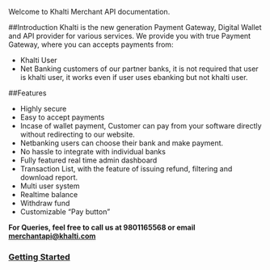 Welcome to Khalti Merchant API documentation.

##Introduction
Khalti is the new generation Payment Gateway, Digital Wallet and API provider for various services. 
We provide you with true Payment Gateway, where you can accepts payments from:

- Khalti User
- Net Banking customers of our partner banks, it is not required that user is khalti user, it works even if user uses ebanking but not khalti user.


##Features
- Highly secure
- Easy to accept payments
- Incase of wallet payment, Customer can pay from your software directly without redirecting to our website.
- Netbanking users can choose their bank and make payment.
- No hassle to integrate with individual banks
- Fully featured real time admin dashboard
- Transaction List, with the feature of issuing refund, filtering and download report.
- Multi user system
- Realtime balance
- Withdraw fund
- Customizable “Pay button”

**For Queries, feel free to call us at 9801165568 or email merchantapi@khalti.com**

### [Getting Started](./getting-started.md)